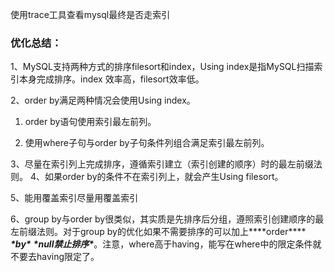 使用trace工具查看mysql最终是否走索引

### 优化总结：

1、MySQL支持两种方式的排序filesort和index，Using  index是指MySQL扫描索引本身完成排序。index 效率高，filesort效率低。

2、order by满足两种情况会使用Using index。

1) order by语句使用索引最左前列。

2) 使用where子句与order by子句条件列组合满足索引最左前列。

3、尽量在索引列上完成排序，遵循索引建立（索引创建的顺序）时的最左前缀法则。   4、如果order by的条件不在索引列上，就会产生Using filesort。

5、能用覆盖索引尽量用覆盖索引

6、group by与order by很类似，其实质是先排序后分组，遵照索引创建顺序的最左前缀法则。对于group by的优化如果不需要排序的可以加上***\*order\**** ***\*by\**** ***\*null禁止排序\****。注意，where高于having，能写在where中的限定条件就不要去having限定了。